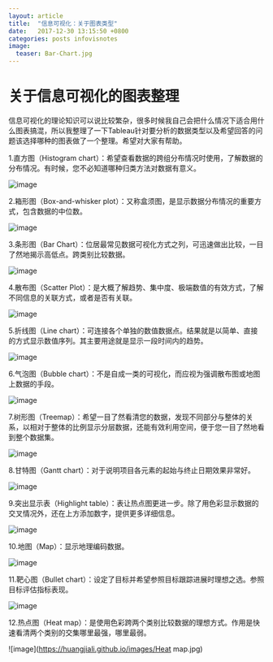 ```yaml
---
layout: article
title:  "信息可视化：关于图表类型"
date:   2017-12-30 13:15:50 +0800
categories: posts infovisnotes
image:
  teaser: Bar-Chart.jpg
---
```


# 关于信息可视化的图表整理

信息可视化的理论知识可以说比较繁杂，很多时候我自己会把什么情况下适合用什么图表搞混，所以我整理了一下Tableau针对要分析的数据类型以及希望回答的问题该选择哪种的图表做了一个整理。希望对大家有帮助。

1.直方图（Histogram chart）：希望查看数据的跨组分布情况时使用，了解数据的分布情况。有时候，您不必知道哪种归类方法对数据有意义。

![image](https://huangjiali.github.io/images/Histogram-chart.jpg)

2.箱形图（Box-and-whisker plot）：又称盒须图，是显示数据分布情况的重要方式，包含数据的中位数。

![image](https://huangjiali.github.io/images/Box-and-whisker-plot.jpg)

3.条形图（Bar Chart）：位居最常见数据可视化方式之列，可迅速做出比较，一目了然地揭示高低点。跨类别比较数据。

![image](https://huangjiali.github.io/images/Bar-Chart.jpg)

4.散布图（Scatter Plot）：是大概了解趋势、集中度、极端数值的有效方式，了解不同信息的关联方式，或者是否有关联。

![image](https://huangjiali.github.io/images/Scatter-Plot.jpg)

5.折线图（Line chart）：可连接各个单独的数值数据点。结果就是以简单、直接的方式显示数值序列。其主要用途就是显示一段时间内的趋势。

![image](https://huangjiali.github.io/images/Line-chart.jpg)

6.气泡图（Bubble chart）：不是自成一类的可视化，而应视为强调散布图或地图上数据的手段。

![image](https://huangjiali.github.io/images/Bubble-chart.jpg)

7.树形图（Treemap）：希望一目了然看清您的数据，发现不同部分与整体的关系，以相对于整体的比例显示分层数据，还能有效利用空间，便于您一目了然地看到整个数据集。

![image](https://huangjiali.github.io/images/Treemap.jpg)

8.甘特图（Gantt chart）：对于说明项目各元素的起始与终止日期效果非常好。

![image](https://huangjiali.github.io/images/Gantt-chart.jpg)

9.突出显示表（Highlight table）：表让热点图更进一步。除了用色彩显示数据的交叉情况外，还在上方添加数字，提供更多详细信息。

![image](https://huangjiali.github.io/images/Highlight-table.jpg)

10.地图（Map）：显示地理编码数据。

![image](https://huangjiali.github.io/images/Map.jpg)

11.靶心图（Bullet chart）：设定了目标并希望参照目标跟踪进展时理想之选。参照目标评估指标表现。

![image](https://huangjiali.github.io/images/Bullet-chart.jpg)

12.热点图（Heat map）：是使用色彩跨两个类别比较数据的理想方式。作用是快速看清两个类别的交集哪里最强，哪里最弱。

![image](https://huangjiali.github.io/images/Heat map.jpg)
